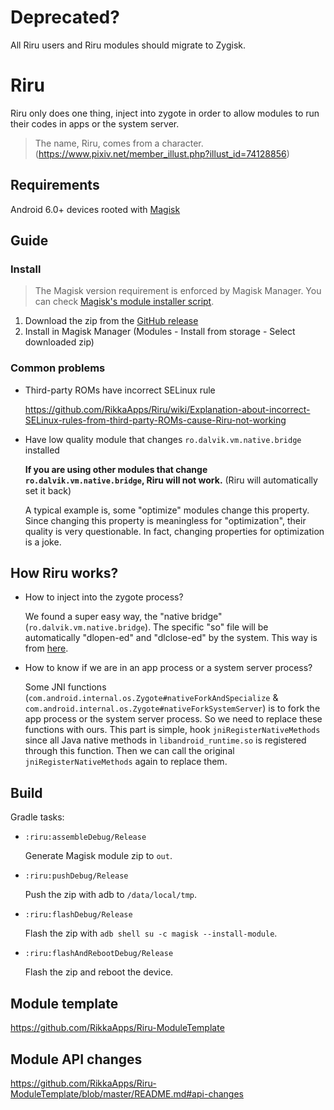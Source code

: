 # Deprecated?

All Riru users and Riru modules should migrate to Zygisk.

# Riru

Riru only does one thing, inject into zygote in order to allow modules to run their codes in apps or the system server.

> The name, Riru, comes from a character. (https://www.pixiv.net/member_illust.php?illust_id=74128856)

## Requirements

Android 6.0+ devices rooted with [Magisk](https://github.com/HuskyDG/magisk-files/tree/main)

## Guide

### Install

  > The Magisk version requirement is enforced by Magisk Manager. You can check [Magisk's module installer script](https://github.com/topjohnwu/Magisk/blob/master/scripts/module_installer.sh).

  1. Download the zip from the [GitHub release](https://github.com/Citrinae-Lime/Riru/releases)
  2. Install in Magisk Manager (Modules - Install from storage - Select downloaded zip)

### Common problems

* Third-party ROMs have incorrect SELinux rule

  <https://github.com/RikkaApps/Riru/wiki/Explanation-about-incorrect-SELinux-rules-from-third-party-ROMs-cause-Riru-not-working>

* Have low quality module that changes `ro.dalvik.vm.native.bridge` installed

  **If you are using other modules that change `ro.dalvik.vm.native.bridge`, Riru will not work.** (Riru will automatically set it back)

  A typical example is, some "optimize" modules change this property. Since changing this property is meaningless for "optimization", their quality is very questionable. In fact, changing properties for optimization is a joke.

## How Riru works?

* How to inject into the zygote process?

  We found a super easy way, the "native bridge" (`ro.dalvik.vm.native.bridge`). The specific "so" file will be automatically "dlopen-ed" and "dlclose-ed" by the system. This way is from [here](https://github.com/canyie/NbInjection).

* How to know if we are in an app process or a system server process?

  Some JNI functions (`com.android.internal.os.Zygote#nativeForkAndSpecialize` & `com.android.internal.os.Zygote#nativeForkSystemServer`) is to fork the app process or the system server process.
  So we need to replace these functions with ours. This part is simple, hook `jniRegisterNativeMethods` since all Java native methods in `libandroid_runtime.so` is registered through this function.
  Then we can call the original `jniRegisterNativeMethods` again to replace them.
  
## Build

Gradle tasks:

* `:riru:assembleDebug/Release`
   
   Generate Magisk module zip to `out`.

* `:riru:pushDebug/Release`
   
   Push the zip with adb to `/data/local/tmp`.

* `:riru:flashDebug/Release`
   
   Flash the zip with `adb shell su -c magisk --install-module`.

* `:riru:flashAndRebootDebug/Release`

   Flash the zip and reboot the device.

## Module template

https://github.com/RikkaApps/Riru-ModuleTemplate

## Module API changes

https://github.com/RikkaApps/Riru-ModuleTemplate/blob/master/README.md#api-changes